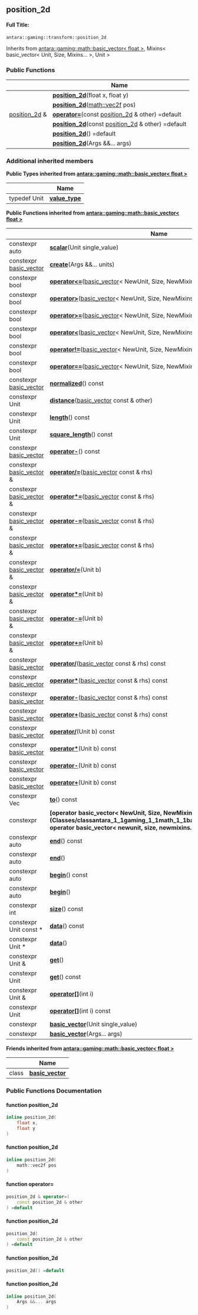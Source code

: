 

## position_2d

#### Full Title:
```
antara::gaming::transform::position_2d
```








Inherits from [antara::gaming::math::basic_vector< float >](Classes/classantara_1_1gaming_1_1math_1_1basic__vector.md), Mixins< basic_vector< Unit, Size, Mixins... >, Unit >







### Public Functions

|                | Name           |
| -------------- | -------------- |
|  | **[position_2d](Classes/structantara_1_1gaming_1_1transform_1_1position__2d.md#function-position_2d)**(float x, float y)  |
|  | **[position_2d](Classes/structantara_1_1gaming_1_1transform_1_1position__2d.md#function-position_2d)**([math::vec2f](Classes/classantara_1_1gaming_1_1math_1_1basic__vector.md) pos)  |
| [position_2d](Classes/structantara_1_1gaming_1_1transform_1_1position__2d.md) & | **[operator=](Classes/structantara_1_1gaming_1_1transform_1_1position__2d.md#function-operator=)**(const [position_2d](Classes/structantara_1_1gaming_1_1transform_1_1position__2d.md) & other) =default  |
|  | **[position_2d](Classes/structantara_1_1gaming_1_1transform_1_1position__2d.md#function-position_2d)**(const [position_2d](Classes/structantara_1_1gaming_1_1transform_1_1position__2d.md) & other) =default  |
|  | **[position_2d](Classes/structantara_1_1gaming_1_1transform_1_1position__2d.md#function-position_2d)**() =default  |
|  | **[position_2d](Classes/structantara_1_1gaming_1_1transform_1_1position__2d.md#function-position_2d)**(Args &&... args)  |







### Additional inherited members




**Public Types inherited from [antara::gaming::math::basic_vector< float >](Classes/classantara_1_1gaming_1_1math_1_1basic__vector.md)**

|                | Name           |
| -------------- | -------------- |
| typedef Unit | **[value_type](Classes/classantara_1_1gaming_1_1math_1_1basic__vector.md#typedef-value_type)**  |


**Public Functions inherited from [antara::gaming::math::basic_vector< float >](Classes/classantara_1_1gaming_1_1math_1_1basic__vector.md)**

|                | Name           |
| -------------- | -------------- |
| constexpr auto | **[scalar](Classes/classantara_1_1gaming_1_1math_1_1basic__vector.md#function-scalar)**(Unit single_value)  |
| constexpr [basic_vector](Classes/classantara_1_1gaming_1_1math_1_1basic__vector.md) | **[create](Classes/classantara_1_1gaming_1_1math_1_1basic__vector.md#function-create)**(Args &&... units)  |
| constexpr bool | **[operator<=](Classes/classantara_1_1gaming_1_1math_1_1basic__vector.md#function-operator<=)**([basic_vector](Classes/classantara_1_1gaming_1_1math_1_1basic__vector.md)< NewUnit, Size, NewMixins... > const & rhs) const  |
| constexpr bool | **[operator>](Classes/classantara_1_1gaming_1_1math_1_1basic__vector.md#function-operator>)**([basic_vector](Classes/classantara_1_1gaming_1_1math_1_1basic__vector.md)< NewUnit, Size, NewMixins... > const & rhs) const  |
| constexpr bool | **[operator>=](Classes/classantara_1_1gaming_1_1math_1_1basic__vector.md#function-operator>=)**([basic_vector](Classes/classantara_1_1gaming_1_1math_1_1basic__vector.md)< NewUnit, Size, NewMixins... > const & rhs) const  |
| constexpr bool | **[operator<](Classes/classantara_1_1gaming_1_1math_1_1basic__vector.md#function-operator<)**([basic_vector](Classes/classantara_1_1gaming_1_1math_1_1basic__vector.md)< NewUnit, Size, NewMixins... > const & rhs) const  |
| constexpr bool | **[operator!=](Classes/classantara_1_1gaming_1_1math_1_1basic__vector.md#function-operator!=)**([basic_vector](Classes/classantara_1_1gaming_1_1math_1_1basic__vector.md)< NewUnit, Size, NewMixins... > const & rhs) const  |
| constexpr bool | **[operator==](Classes/classantara_1_1gaming_1_1math_1_1basic__vector.md#function-operator==)**([basic_vector](Classes/classantara_1_1gaming_1_1math_1_1basic__vector.md)< NewUnit, Size, NewMixins... > const & rhs) const  |
| constexpr [basic_vector](Classes/classantara_1_1gaming_1_1math_1_1basic__vector.md) | **[normalized](Classes/classantara_1_1gaming_1_1math_1_1basic__vector.md#function-normalized)**() const  |
| constexpr Unit | **[distance](Classes/classantara_1_1gaming_1_1math_1_1basic__vector.md#function-distance)**([basic_vector](Classes/classantara_1_1gaming_1_1math_1_1basic__vector.md) const & other)  |
| constexpr Unit | **[length](Classes/classantara_1_1gaming_1_1math_1_1basic__vector.md#function-length)**() const  |
| constexpr Unit | **[square_length](Classes/classantara_1_1gaming_1_1math_1_1basic__vector.md#function-square_length)**() const  |
| constexpr [basic_vector](Classes/classantara_1_1gaming_1_1math_1_1basic__vector.md) | **[operator-](Classes/classantara_1_1gaming_1_1math_1_1basic__vector.md#function-operator-)**() const  |
| constexpr [basic_vector](Classes/classantara_1_1gaming_1_1math_1_1basic__vector.md) & | **[operator/=](Classes/classantara_1_1gaming_1_1math_1_1basic__vector.md#function-operator/=)**([basic_vector](Classes/classantara_1_1gaming_1_1math_1_1basic__vector.md) const & rhs)  |
| constexpr [basic_vector](Classes/classantara_1_1gaming_1_1math_1_1basic__vector.md) & | **[operator*=](Classes/classantara_1_1gaming_1_1math_1_1basic__vector.md#function-operator*=)**([basic_vector](Classes/classantara_1_1gaming_1_1math_1_1basic__vector.md) const & rhs)  |
| constexpr [basic_vector](Classes/classantara_1_1gaming_1_1math_1_1basic__vector.md) & | **[operator-=](Classes/classantara_1_1gaming_1_1math_1_1basic__vector.md#function-operator-=)**([basic_vector](Classes/classantara_1_1gaming_1_1math_1_1basic__vector.md) const & rhs)  |
| constexpr [basic_vector](Classes/classantara_1_1gaming_1_1math_1_1basic__vector.md) & | **[operator+=](Classes/classantara_1_1gaming_1_1math_1_1basic__vector.md#function-operator+=)**([basic_vector](Classes/classantara_1_1gaming_1_1math_1_1basic__vector.md) const & rhs)  |
| constexpr [basic_vector](Classes/classantara_1_1gaming_1_1math_1_1basic__vector.md) & | **[operator/=](Classes/classantara_1_1gaming_1_1math_1_1basic__vector.md#function-operator/=)**(Unit b)  |
| constexpr [basic_vector](Classes/classantara_1_1gaming_1_1math_1_1basic__vector.md) & | **[operator*=](Classes/classantara_1_1gaming_1_1math_1_1basic__vector.md#function-operator*=)**(Unit b)  |
| constexpr [basic_vector](Classes/classantara_1_1gaming_1_1math_1_1basic__vector.md) & | **[operator-=](Classes/classantara_1_1gaming_1_1math_1_1basic__vector.md#function-operator-=)**(Unit b)  |
| constexpr [basic_vector](Classes/classantara_1_1gaming_1_1math_1_1basic__vector.md) & | **[operator+=](Classes/classantara_1_1gaming_1_1math_1_1basic__vector.md#function-operator+=)**(Unit b)  |
| constexpr [basic_vector](Classes/classantara_1_1gaming_1_1math_1_1basic__vector.md) | **[operator/](Classes/classantara_1_1gaming_1_1math_1_1basic__vector.md#function-operator/)**([basic_vector](Classes/classantara_1_1gaming_1_1math_1_1basic__vector.md) const & rhs) const  |
| constexpr [basic_vector](Classes/classantara_1_1gaming_1_1math_1_1basic__vector.md) | **[operator*](Classes/classantara_1_1gaming_1_1math_1_1basic__vector.md#function-operator*)**([basic_vector](Classes/classantara_1_1gaming_1_1math_1_1basic__vector.md) const & rhs) const  |
| constexpr [basic_vector](Classes/classantara_1_1gaming_1_1math_1_1basic__vector.md) | **[operator-](Classes/classantara_1_1gaming_1_1math_1_1basic__vector.md#function-operator-)**([basic_vector](Classes/classantara_1_1gaming_1_1math_1_1basic__vector.md) const & rhs) const  |
| constexpr [basic_vector](Classes/classantara_1_1gaming_1_1math_1_1basic__vector.md) | **[operator+](Classes/classantara_1_1gaming_1_1math_1_1basic__vector.md#function-operator+)**([basic_vector](Classes/classantara_1_1gaming_1_1math_1_1basic__vector.md) const & rhs) const  |
| constexpr [basic_vector](Classes/classantara_1_1gaming_1_1math_1_1basic__vector.md) | **[operator/](Classes/classantara_1_1gaming_1_1math_1_1basic__vector.md#function-operator/)**(Unit b) const  |
| constexpr [basic_vector](Classes/classantara_1_1gaming_1_1math_1_1basic__vector.md) | **[operator*](Classes/classantara_1_1gaming_1_1math_1_1basic__vector.md#function-operator*)**(Unit b) const  |
| constexpr [basic_vector](Classes/classantara_1_1gaming_1_1math_1_1basic__vector.md) | **[operator-](Classes/classantara_1_1gaming_1_1math_1_1basic__vector.md#function-operator-)**(Unit b) const  |
| constexpr [basic_vector](Classes/classantara_1_1gaming_1_1math_1_1basic__vector.md) | **[operator+](Classes/classantara_1_1gaming_1_1math_1_1basic__vector.md#function-operator+)**(Unit b) const  |
| constexpr Vec | **[to](Classes/classantara_1_1gaming_1_1math_1_1basic__vector.md#function-to)**() const  |
| constexpr | **[operator basic_vector< NewUnit, Size, NewMixins... >](Classes/classantara_1_1gaming_1_1math_1_1basic__vector.md#function-operator basic_vector< newunit, size, newmixins... >)**() const  |
| constexpr auto | **[end](Classes/classantara_1_1gaming_1_1math_1_1basic__vector.md#function-end)**() const  |
| constexpr auto | **[end](Classes/classantara_1_1gaming_1_1math_1_1basic__vector.md#function-end)**()  |
| constexpr auto | **[begin](Classes/classantara_1_1gaming_1_1math_1_1basic__vector.md#function-begin)**() const  |
| constexpr auto | **[begin](Classes/classantara_1_1gaming_1_1math_1_1basic__vector.md#function-begin)**()  |
| constexpr int | **[size](Classes/classantara_1_1gaming_1_1math_1_1basic__vector.md#function-size)**() const  |
| constexpr Unit const  * | **[data](Classes/classantara_1_1gaming_1_1math_1_1basic__vector.md#function-data)**() const  |
| constexpr Unit * | **[data](Classes/classantara_1_1gaming_1_1math_1_1basic__vector.md#function-data)**()  |
| constexpr Unit & | **[get](Classes/classantara_1_1gaming_1_1math_1_1basic__vector.md#function-get)**()  |
| constexpr Unit | **[get](Classes/classantara_1_1gaming_1_1math_1_1basic__vector.md#function-get)**() const  |
| constexpr Unit & | **[operator[]](Classes/classantara_1_1gaming_1_1math_1_1basic__vector.md#function-operator[])**(int i)  |
| constexpr Unit | **[operator[]](Classes/classantara_1_1gaming_1_1math_1_1basic__vector.md#function-operator[])**(int i) const  |
| constexpr | **[basic_vector](Classes/classantara_1_1gaming_1_1math_1_1basic__vector.md#function-basic_vector)**(Unit single_value)  |
| constexpr | **[basic_vector](Classes/classantara_1_1gaming_1_1math_1_1basic__vector.md#function-basic_vector)**(Args... args)  |




**Friends inherited from [antara::gaming::math::basic_vector< float >](Classes/classantara_1_1gaming_1_1math_1_1basic__vector.md)**

|                | Name           |
| -------------- | -------------- |
| class | **[basic_vector](Classes/classantara_1_1gaming_1_1math_1_1basic__vector.md#friend-basic_vector)**  |
















### Public Functions Documentation

#### function position_2d

```cpp
inline position_2d(
    float x,
    float y
)
```




























#### function position_2d

```cpp
inline position_2d(
    math::vec2f pos
)
```




























#### function operator=

```cpp
position_2d & operator=(
    const position_2d & other
) =default
```




























#### function position_2d

```cpp
position_2d(
    const position_2d & other
) =default
```




























#### function position_2d

```cpp
position_2d() =default
```




























#### function position_2d

```cpp
inline position_2d(
    Args &&... args
)
```





































